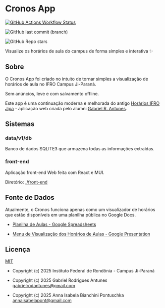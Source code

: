 # Cronos App

[![GitHub Actions Workflow Status][badge-gh-actions-wf-cicd-src]][badge-gh-actions-wf-cicd-href]

![GitHub last commit (branch)][badge-gh-last-commit-src]

![GitHub Repo stars][badge-gh-repo-stars-src]

[badge-gh-actions-wf-cicd-src]: https://img.shields.io/github/actions/workflow/status/ifro-jipa/cronos-app/ci-cd.yml?style=for-the-badge&logo=githubactions&logoColor=white&label=Continous%20Integration&labelColor=%23010409
[badge-gh-actions-wf-cicd-href]: https://github.com/IFRO-Jipa/cronos-app/actions/workflows/ci-cd.yml
[badge-gh-last-commit-src]: https://img.shields.io/github/last-commit/ifro-jipa/cronos-app/main?style=for-the-badge&labelColor=%23010409
[badge-gh-repo-stars-src]: https://img.shields.io/github/stars/ifro-jipa/cronos-app?style=for-the-badge&labelColor=%23010409

Visualize os horários de aula do campus de forma simples e interativa ✨

## Sobre

O Cronos App foi criado no intuito de tornar simples a visualização de horários de aula no IFRO Campus Ji-Paraná.

Sem anúncios, leve e com salvamento offline.

Este app é uma continuação moderna e melhorada do antigo [Horários IFRO Jipa](https://github.com/horarios-app) - aplicação web criada pelo alumni [Gabriel R. Antunes](https://github.com/guesant).

## Sistemas

### data/v1/db

Banco de dados SQLITE3 que armazena todas as informações extraídas.

### front-end

Aplicação front-end Web feita com React e MUI.

Diretório: [./front-end](./front-end/)

## Fonte de Dados

Atualmente, o Cronos funciona apenas como um visualizador de horários que estão disponíveis em uma planilha pública no Google Docs.

- [Planilha de Aulas - Google Spreadsheets](https://docs.google.com/spreadsheets/d/1pZ5Ok7YUO9OEatllR7s1UfOaYJF03ULtRcDcd-YHnIA/)

- [Menu de Visualização dos Horários de Aulas - Google Presentation](https://docs.google.com/presentation/d/e/2PACX-1vQP-b0NoFv9j2d-T2UamzdqlF7uoxOfDaH5CNU68aJCB7E8tePY4F8ABeYkZVotWPr1Z4UOG7spk9tL/pub?start=false&loop=true&delayms=3000#slide=id.g1dcb910429c_0_0)

## Licença

[MIT](./LICENSE)

- Copyright (c) 2025 Instituto Federal de Rondônia - Campus Ji-Paraná

- Copyright (c) 2025 Gabriel Rodrigues Antunes <gabrielrodantunes@gmail.com>

- Copyright (c) 2025 Anna Isabela Bianchini Pontuschka <annaisabelapont@gmail.com>
